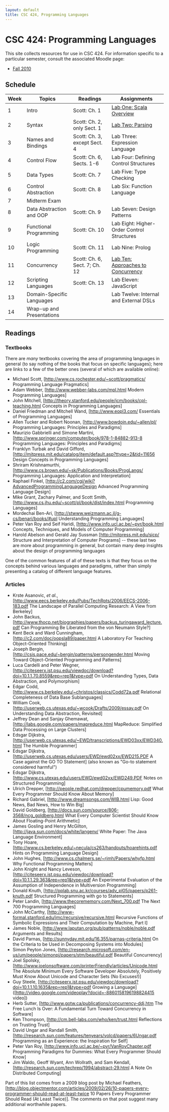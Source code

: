```yaml
---
layout: default
title: CSC 424, Programming Languages
---
```

# CSC 424: Programming Languages
This site collects resources for use in CSC 424.  For information specific to a particular semester, consult the associated Moodle page:

* [Fall 2010](http://moodle.depauw.edu/course/view.php?id=6949)

## Schedule
Week | Topics                    | Readings                      | Assignments
---- | ------------------------- | ----------------------------- | -----------
1    | Intro                     | Scott: Ch. 1                  | [Lab One: Scala Overview](labs/Scala.html)
2    | Syntax                    | Scott: Ch. 2, only Sect. 1    | [Lab Two: Parsing](labs/Parsing.html)
3    | Names and Bindings        | Scott: Ch. 3, except Sect. 4  | Lab Three: Expression Language
4    | Control Flow              | Scott: Ch. 6, Sects. 1-6      | Lab Four: Defining Control Structures
5    | Data Types                | Scott: Ch. 7                  | Lab Five: Type Checking
6    | Control Abstraction       | Scott: Ch. 8                  | Lab Six: Function Language
7    | Midterm Exam              |                               |
8    | Data Abstraction and OOP  | Scott: Ch. 9                  | Lab Seven: Design Patterns
9    | Functional Programming    | Scott: Ch. 10                 | Lab Eight: Higher-Order Control Structures
10   | Logic Programming         | Scott: Ch. 11                 | Lab Nine: Prolog
11   | Concurrency               | Scott: Ch. 6, Sect. 7; Ch. 12 | [Lab Ten: Approaches to Concurrency](labs/Concurrency.html)
12   | Scripting Languages       | Scott: Ch. 13                 | Lab Eleven: JavaScript
13   | Domain-Specific Languages |                               | Lab Twelve: Internal and External DSLs
14   | Wrap-up and Presentations |                               |

## Readings
### Textbooks
There are *many* textbooks covering the area of programming languages in general (to say nothing of the books that focus on specific languages); here are links to a few of the better ones (several of which are available online):

* Michael Scott, [http://www.cs.rochester.edu/~scott/pragmatics/ Programming Language Pragmatics]
* Adam Webber, [http://www.webber-labs.com/mpl.html Modern Programming Languages]
* John Mitchell, [http://theory.stanford.edu/people/jcm/books/cpl-teaching.html Concepts in Programming Languages]
* Daniel Friedman and Mitchell Wand, [http://www.eopl3.com/ Essentials of Programming Languages]
* Allen Tucker and Robert Noonan, [http://www.bowdoin.edu/~allen/pl/ Programming Languages: Principles and Paradigms]
* Maurizio Gabbrielli and Simone Martini, [http://www.springer.com/computer/book/978-1-84882-913-8 Programming Languages: Principles and Paradigms]
* Franklyn Turbak and David Gifford, [http://mitpress.mit.edu/catalog/item/default.asp?ttype=2&tid=11656 Design Concepts in Programming Languages]
* Shriram Krishnamurthi, [http://www.cs.brown.edu/~sk/Publications/Books/ProgLangs/ Programming Languages: Application and Interpretation]
* Raphael Finkel, [http://c2.com/cgi/wiki?AdvancedProgrammingLanguageDesign Advanced Programming Language Design]
* Mike Grant, Zachary Palmer, and Scott Smith, [http://www.cs.jhu.edu/~scott/pl/book/dist/index.html Programming Languages]
* Mordechai Ben-Ari, [http://stwww.weizmann.ac.il/g-cs/benari/books/#upl Understanding Programming Languages]
* Peter Van Roy and Seif Haridi, [http://www.info.ucl.ac.be/~pvr/book.html Concepts, Techniques, and Models of Computer Programming]
* Harold Abelson and Gerald Jay Sussman [http://mitpress.mit.edu/sicp/ Structure and Interpretation of Computer Programs] -- these last two are more about programming in general, but contain many deep insights about the design of programming languages

One of the common features of all of these texts is that they focus on the concepts behind various languages and paradigms, rather than simply presenting a catalog of different language features.

### Articles
* Krste Asanovic, *et al.*, [http://www.eecs.berkeley.edu/Pubs/TechRpts/2006/EECS-2006-183.pdf The Landscape of Parallel Computing Research: A View from Berkeley]
* John Backus, [http://www.thocp.net/biographies/papers/backus_turingaward_lecture.pdf Can Programming Be Liberated from the von Neumann Style?]
* Kent Beck and Ward Cunningham, [http://c2.com/doc/oopsla89/paper.html A Laboratory For Teaching Object-Oriented Thinking]
* Joseph Bergin, [http://csis.pace.edu/~bergin/patterns/persongender.html Moving Toward Object-Oriented Programming and Patterns]
* Luca Cardelli and Peter Wegner, [http://citeseerx.ist.psu.edu/viewdoc/download?doi=10.1.1.70.8559&rep=rep1&type=pdf On Understanding Types, Data Abstraction, and Polymorphism]
* Edgar Codd, [http://www.cs.berkeley.edu/~christos/classics/Codd72a.pdf Relational Completeness of Data Base Sublanguages]
* William Cook, [http://userweb.cs.utexas.edu/~wcook/Drafts/2009/essay.pdf On Understanding Data Abstraction, Revisited]
* Jeffrey Dean and Sanjay Ghemawat, [http://labs.google.com/papers/mapreduce.html MapReduce: Simplified Data Processing on Large Clusters]
* Edsgar Dijkstra, [http://userweb.cs.utexas.edu/~EWD/transcriptions/EWD03xx/EWD340.html The Humble Programmer]
* Edsgar Dijkstra, [http://userweb.cs.utexas.edu/users/EWD/ewd02xx/EWD215.PDF A Case against the GO TO Statement] (also known as "Go-to statement considered harmful")
* Edsgar Dijkstra, [http://www.cs.utexas.edu/users/EWD/ewd02xx/EWD249.PDF Notes on Structured Programming]
* Ulrich Drepper, [http://people.redhat.com/drepper/cpumemory.pdf What Every Programmer Should Know About Memory]
* Richard Gabriel, [http://www.dreamsongs.com/WIB.html Lisp: Good News, Bad News, How to Win Big]
* David Goldberg, [http://docs.sun.com/source/806-3568/ncg_goldberg.html What Every Computer Scientist Should Know About Floating-Point Arithmetic]
* James Gosling and Henry McGilton, [http://java.sun.com/docs/white/langenv/ White Paper: The Java Language Environment]
* Tony Hoare, [http://www.cs.berkeley.edu/~necula/cs263/handouts/hoarehints.pdf Hints on Programming Language Design]
* John Hughes, [http://www.cs.chalmers.se/~rjmh/Papers/whyfp.html Why Functional Programming Matters]
* John Knight and Nancy Leveson, [http://citeseerx.ist.psu.edu/viewdoc/download?doi=10.1.1.29.363&rep=rep1&type=pdf An Experimental Evaluation of the Assumption of Independence in Multiversion Programming]
* Donald Knuth, [http://pplab.snu.ac.kr/courses/adv_pl05/papers/p261-knuth.pdf Structured Programming with go to Statements]
* Peter Landin, [http://www.thecorememory.com/Next_700.pdf The Next 700 Programming Languages]
* John McCarthy, [http://www-formal.stanford.edu/jmc/recursive/recursive.html Recursive Functions of Symbolic Expressions and Their Computation by Machine, Part I]
* James Noble, [http://www.laputan.org/pub/patterns/noble/noble.pdf Arguments and Results]
* David Parnas, [http://sunnyday.mit.edu/16.355/parnas-criteria.html On the Criteria to be Used in Decomposing Systems into Modules]
* Simon Peyton Jones, [http://research.microsoft.com/en-us/um/people/simonpj/papers/stm/beautiful.pdf Beautiful Concurrency]
* Joel Spolsky, [http://www.joelonsoftware.com/printerFriendly/articles/Unicode.html The Absolute Minimum Every Software Developer Absolutely, Positively Must Know About Unicode and Character Sets (No Excuses!)]
* Guy Steele, [http://citeseerx.ist.psu.edu/viewdoc/download?doi=10.1.1.10.1635&rep=rep1&type=pdf Growing a Language] ([http://video.google.com/videoplay?docid=-8860158196198824415 video])
* Herb Sutter, [http://www.gotw.ca/publications/concurrency-ddj.htm The Free Lunch Is  Over: A Fundamental Turn Toward Concurrency in Software]
* Ken Thompson, [http://cm.bell-labs.com/who/ken/trust.html Reflections on Trusting Trust]
* David Ungar and Randall Smith, [http://research.sun.com/features/tenyears/volcd/papers/6Ungar.pdf Programming as an Experience: the Inspiration for Self]
* Peter Van Roy, [http://www.info.ucl.ac.be/~pvr/VanRoyChapter.pdf Programming Paradigms for Dummies: What Every Programmer Should Know]
* Jim Waldo, Geoff Wyant, Ann Wollrath, and Sam Kendall, [http://research.sun.com/techrep/1994/abstract-29.html A Note On Distributed Computing]

Part of this list comes from a 2009 blog post by Michael Feathers, [http://blog.objectmentor.com/articles/2009/02/26/10-papers-every-programmer-should-read-at-least-twice 10 Papers Every Programmer Should Read (At Least Twice)].  The comments on that post suggest many additional worthwhile papers.
